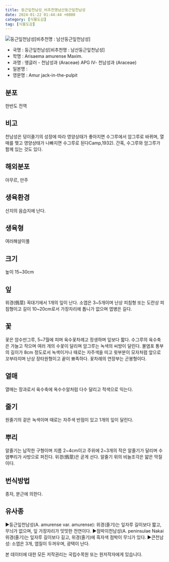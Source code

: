 ```yaml
---
title: 둥근잎천남성_비추천명남산둥근잎천남성
date: 2024-01-22 01:44:44 +0800
category: [식물도감]
tag: [식물도감]
---
```




![둥근잎천남성[비추천명 : 남산둥근잎천남성]](/fileUpload/plants/basic/Araceae/Arisaema/8968/8968_1_th2.jpg)
- 국명 : 둥근잎천남성[비추천명 : 남산둥근잎천남성]
- 학명 : Arisaema amurense Maxim.
- 과명 : 앵글러 - 천남성과 (Araceae) APG Ⅳ- 천남성과 (Araceae)
- 일본명 : 
- 영문명 : Amur jack-in-the-pulpit


## 분포
한반도 전역
## 비고
천남성은 덩이줄기의 성장에 따라 영양상태가 좋아지면 수그루에서 암그루로 바뀌며, 열매를 맺고 영양상태가 나빠지면 수그루로 된다Camp,1932). 간혹, 수그루와 암그루가 함께 있는 것도 있다.
## 해외분포
아무르, 만주
## 생육환경
산지의 음습지에 난다.
## 생육형
여러해살이풀
## 크기
높이 15~30cm
## 잎
위경(僞莖) 꼭대기에서 1개의 잎이 난다. 소엽은 3~5개이며 난상 피침형 또는 도란상 피침형이고 길이 10~20cm로서 가장자리에 톱니가 없으며 엽병은 길다.
## 꽃
꽃은 암수딴그루, 5~7월에 피며 육수꽃차례고 정생하며 잎보다 짧다. 수그루의 육수축은 가늘고 작으며 여러 개의 수꽃이 달리며 암그루는 녹색의 씨방이 달린다. 불염포 통부의 길이가 8cm 정도로서 녹색이거나 때로는 자주색을 띠고 윗부분이 모자처럼 앞으로 꼬부라지며 난상 장타원형이고 끝이 뾰족하다. 꽃차례의 연장부는 곤봉형이다.
## 열매
열매는 장과로서 육수축에 옥수수알처럼 다수 달리고 적색으로 익는다.
## 줄기
원줄기의 겉은 녹색이며 때로는 자주색 반점이 있고 1개의 잎이 달린다.
## 뿌리
알줄기는 납작한 구형이며 지름 2~4cm이고 주위에 2~3개의 작은 알줄기가 달리며 수염뿌리가 사방으로 퍼진다. 위경(僞莖)은 곧게 선다. 알줄기 위의 비늘조각은 얇은 막질이다.
## 번식방법
종자, 분근에 의한다.
## 유사종
▶둥근잎천남성(A. amurense var. amurense): 위경(줄기)는 잎자루 길이보다 짧고, 무늬가 없으며, 잎 가장자리가 밋밋한 전연이다.▶점박이천남성(A. peninsulae Nakai 위경(줄기)는 잎자루 길이보다 길고, 위경(줄기)에 흑자색 점박이 무늬가 있다.▶큰천남성: 소엽은 3개, 엽질이 두꺼우며, 광택이 난다.






본 데이터에 대한 모든 저작권리는 국립수목원 또는 원저작자에게 있습니다.
